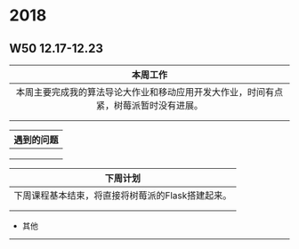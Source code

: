# 2018
## W50 12.17-12.23
| 本周工作 |
| :-: |
| 本周主要完成我的算法导论大作业和移动应用开发大作业，时间有点紧，树莓派暂时没有进展。 |
|    |
|    |

| 遇到的问题 |
| :-: |
|    |
|    |
|    |

| 下周计划 |
| :-: |
| 下周课程基本结束，将直接将树莓派的Flask搭建起来。 |
|    |
|    |

* 其他
-------------------------------------------------------------
